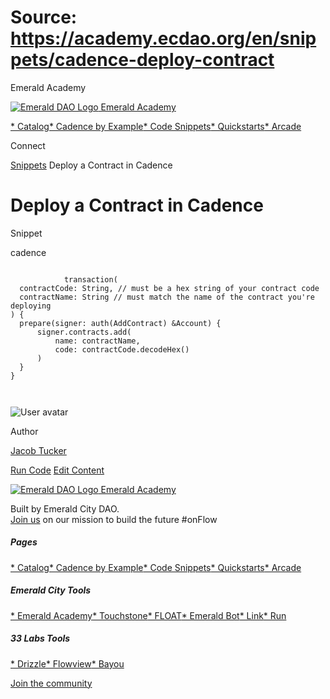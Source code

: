 # Source: https://academy.ecdao.org/en/snippets/cadence-deploy-contract

Emerald Academy





[![Emerald DAO Logo](/ea-logo.png)
Emerald Academy](/en/)


[* Catalog](/en/catalog)[* Cadence by Example](/en/cadence-by-example)[* Code Snippets](/en/snippets)[* Quickstarts](/en/quickstarts)[* Arcade](https://arcade.ecdao.org)

Connect



[Snippets](/en/snippets)
Deploy a Contract in Cadence

# Deploy a Contract in Cadence

Snippet

cadence

```
		
			transaction(
  contractCode: String, // must be a hex string of your contract code
  contractName: String // must match the name of the contract you're deploying
) {
  prepare(signer: auth(AddContract) &Account) {
      signer.contracts.add(
          name: contractName,
          code: contractCode.decodeHex()
      )
  }
}
		 
	
```

![User avatar](/avatars/jacob.jpeg)

Author

[Jacob Tucker](https://twitter.com/jacobmtucker)

[Run Code](https://run.ecdao.org?code=dHJhbnNhY3Rpb24oCiAgY29udHJhY3RDb2RlOiBTdHJpbmcsIC8vIG11c3QgYmUgYSBoZXggc3RyaW5nIG9mIHlvdXIgY29udHJhY3QgY29kZQogIGNvbnRyYWN0TmFtZTogU3RyaW5nIC8vIG11c3QgbWF0Y2ggdGhlIG5hbWUgb2YgdGhlIGNvbnRyYWN0IHlvdSdyZSBkZXBsb3lpbmcKKSB7CiAgcHJlcGFyZShzaWduZXI6IEF1dGhBY2NvdW50KSB7CiAgICAgIHNpZ25lci5jb250cmFjdHMuYWRkKAogICAgICAgICAgbmFtZTogY29udHJhY3ROYW1lLAogICAgICAgICAgY29kZTogY29udHJhY3RDb2RlLmRlY29kZUhleCgpCiAgICAgICkKICB9Cn0%3D&network=testnet&args=e30%3D)
[Edit Content](https://github.com/emerald-dao/emerald-academy-v2/tree/main/src/lib/content/snippets/cadence-deploy-contract/readme.md)



[![Emerald DAO Logo](/ea-logo.png)
Emerald Academy](/en/)

Built by Emerald City DAO.  
[Join us](https://discord.gg/emerald-city-906264258189332541) on our mission to build the future #onFlow

##### Pages

[* Catalog](/en/catalog)[* Cadence by Example](/en/cadence-by-example)[* Code Snippets](/en/snippets)[* Quickstarts](/en/quickstarts)[* Arcade](https://arcade.ecdao.org)


##### Emerald City Tools

[* Emerald Academy](https://academy.ecdao.org/)[* Touchstone](https://touchstone.city/)[* FLOAT](https://floats.city/)[* Emerald Bot](https://bot.ecdao.org/)[* Link](https://link.ecdao.org/)[* Run](https://run.ecdao.org/)


##### 33 Labs Tools

[* Drizzle](https://drizzle33.app/)[* Flowview](https://flowview.app/)[* Bayou](https://bayou33.app/)

[Join the community](https://discord.gg/emerald-city-906264258189332541)